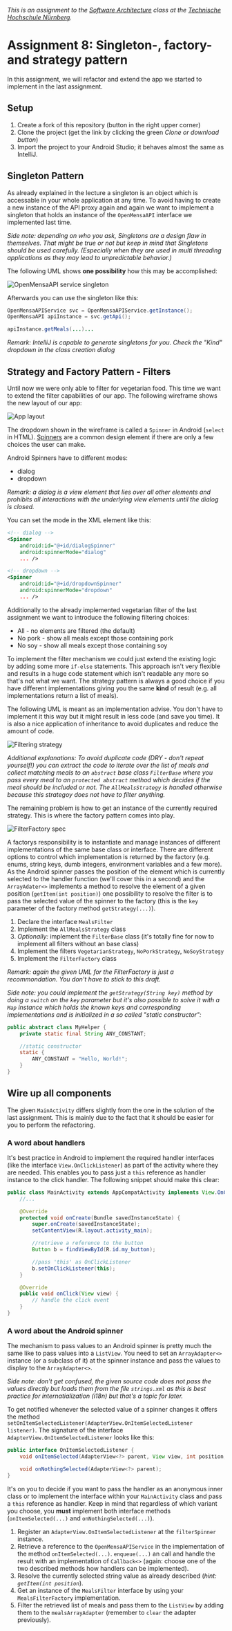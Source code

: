 _This is an assignment to the [Software Architecture](https://ohm-softa.github.io) class at the [Technische Hochschule Nürnberg](http://www.th-nuernberg.de)._

# Assignment 8: Singleton-, factory- and strategy pattern

In this assignment, we will refactor and extend the app we started to implement in the last assignment.

## Setup

1. Create a fork of this repository (button in the right upper corner)
2. Clone the project (get the link by clicking the green _Clone or download button_)
3. Import the project to your Android Studio; it behaves almost the same as IntelliJ.

## Singleton Pattern

As already explained in the lecture a singleton is an object which is accessable in your whole application at any time.
To avoid having to create a new instance of the API proxy again and again we want to implement a singleton that holds an instance of the `OpenMensaAPI` interface we implemented last time.

_Side note: depending on who you ask, Singletons are a design flaw in themselves. That might be true or not but keep in mind that Singletons should be used carefully. (Especially when they are used in multi threading applications as they may lead to unpredictable behavior.)_

The following UML shows **one possibility** how this may be accomplished:

![OpenMensaAPI service singleton](./assets/images/OpenMensaAPIService.svg)

Afterwards you can use the singleton like this:

```java
OpenMensaAPIService svc = OpenMensaAPIService.getInstance();
OpenMensaAPI apiInstance = svc.getApi();

apiInstance.getMeals(...)...
```

_Remark: IntelliJ is capable to generate singletons for you. Check the "Kind" dropdown in the class creation dialog_

## Strategy and Factory Pattern - Filters

Until now we were only able to filter for vegetarian food.
This time we want to extend the filter capabilities of our app.
The following wireframe shows the new layout of our app:

![App layout](./assets/images/Wireframe.svg)

The dropdown shown in the wireframe is called a `Spinner` in Android (`select` in HTML).
[Spinners](https://developer.android.com/guide/topics/ui/controls/spinner.html) are a common design element if there are only a few choices the user can make.

Android Spinners have to different modes:

* dialog
* dropdown

_Remark: a dialog is a view element that lies over all other elements and prohibits all interactions with the underlying view elements until the dialog is closed._

You can set the mode in the XML element like this:

```xml
<!-- dialog -->
<Spinner
    android:id="@+id/dialogSpinner"
    android:spinnerMode="dialog"
    ... />

<!-- dropdown -->
<Spinner
    android:id="@+id/dropdownSpinner"
    android:spinnerMode="dropdown"
    ... />
```

Additionally to the already implemented vegetarian filter of the last assignment we want to introduce the following filtering choices:

* All - no elements are filtered (the default)
* No pork - show all meals except those containing pork
* No soy - show all meals except those containing soy

To implement the filter mechanism we could just extend the existing logic by adding some more `if-else` statements.
This approach isn't very flexible and results in a huge code statement which isn't readable any more so that's not what we want.
The strategy pattern is always a good choice if you have different implementations giving you the same **kind** of result (e.g. all implementations return a list of meals).

The following UML is meant as an implementation advise.
You don't have to implement it this way but it might result in less code (and save you time).
It is also a nice application of inheritance to avoid duplicates and reduce the amount of code.

![Filtering strategy](./assets/images/FilteringStrategies.svg)

_Additional explanations: To avoid duplicate code (DRY - don't repeat yourself!) you can extract the code to iterate over the list of meals and collect matching meals to an `abstract` base class `FilterBase` where you pass every meal to an `protected abstract` method which decides if the meal should be included or not. The `AllMealsStrategy` is handled otherwise because this strategoy does not have to filter anything._

The remaining problem is how to get an instance of the currently required strategy.
This is where the factory pattern comes into play.

![FilterFactory spec](./assets/images/FilteringFactory.svg)

A factorys responsibility is to instantiate and manage instances of different implementations of the same base class or interface.
There are different options to control which implementation is returned by the factory (e.g. enums, string keys, dumb integers, environment variables and a few more).
As the Android spinner passes the position of the element which is currently selected to the handler function (we'll cover this in a second) and the `ArrayAdater<>` implements a method to resolve the element of a given position (`getItem(int position)`) one possibility to resolve the filter is to pass the selected value of the spinner to the factory (this is the `key` parameter of the factory method `getStrategy(...)`).

1. Declare the interface `MealsFilter`
2. Implement the `AllMealsStrategy` class
3. _Optionally:_ implement the `FilterBase` class (it's totally fine for now to implement all filters without an base class)
4. Implement the filters `VegetarianStrategy`, `NoPorkStrategy`, `NoSoyStrategy`
5. Implement the `FilterFactory` class

_Remark: again the given UML for the FilterFactory is just a recommondation. You don't have to stick to this draft._

_Side note: you could implement the `getStrategy(String key)` method by doing a `switch` on the `key` parameter but it's also possible to solve it with a `Map` instance which holds the known keys and corresponding implementations and is initialized in a so called "static constructor":_

```java
public abstract class MyHelper {
    private static final String ANY_CONSTANT;

    //static constructor
    static {
        ANY_CONSTANT = "Hello, World!";
    }
}
```

## Wire up all components

The given `MainActivity` differs slightly from the one in the solution of the last assignment.
This is mainly due to the fact that it should be easier for you to perform the refactoring.

### A word about handlers

It's best practice in Android to implement the required handler interfaces (like the interface `View.OnClickListener`) as part of the activity where they are needed.
This enables you to pass just a `this` reference as handler instance to the click handler.
The following snippet should make this clear:

```java
public class MainActivity extends AppCompatActivity implements View.OnClickListener {
    //...

    @Override
    protected void onCreate(Bundle savedInstanceState) {
        super.onCreate(savedInstanceState);
        setContentView(R.layout.activity_main);

        //retrieve a reference to the button
        Button b = findViewById(R.id.my_button);

        //pass 'this' as OnClickListener
        b.setOnClickListener(this);
    }

    @Override
    public void onClick(View view) {
        // handle the click event
    }
}
```

### A word about the Android spinner

The mechanism to pass values to an Android spinner is pretty much the same like to pass values into a `ListView`.
You need to set an `ArrayAdapter<>` instance (or a subclass of it) at the spinner instance and pass the values to display to the `ArrayAdapter<>`.

_Side note: don't get confused, the given source code does not pass the values directly but loads them from the file `strings.xml` as this is best practice for internatialization (i18n) but that's a topic for later._

To get notified whenever the selected value of a spinner changes it offers the method `setOnItemSelectedListener(AdapterView.OnItemSelectedListener listener)`.
The signature of the interface `AdapterView.OnItemSelectedListener` looks like this:

```java
public interface OnItemSelectedListener {
    void onItemSelected(AdapterView<?> parent, View view, int position, long id);

    void onNothingSelected(AdapterView<?> parent);
}
```

It's on you to decide if you want to pass the handler as an anonymous inner class or to implement the interface within your `MainActivity` class and pass a `this` reference as handler.
Keep in mind that regardless of which variant you choose, you **must** implement both interface methods (`onItemSelected(...)` and `onNothingSelected(...)`).

1. Register an `AdapterView.OnItemSelectedListener` at the `filterSpinner` instance.
2. Retrieve a reference to the `OpenMensaAPIService` in the implementation of the method `onItemSelected(...)`. `enqueue(...)` an call and handle the result with an implementation of `Callback<>` (again: choose one of the two described methods how handlers can be implemented).
3. Resolve the currently selected string value as already described (_hint: `getItem(int position`_).
4. Get an instance of the `MealsFilter` interface by using your `MealsFilterFactory` implementation.
5. Filter the retrieved list of meals and pass them to the `ListView` by adding them to the `mealsArrayAdapter` (remember to `clear` the adapter previously).